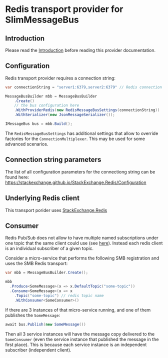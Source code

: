 # Redis transport provider for SlimMessageBus

## Introduction

Please read the [Introduction](intro.md) before reading this provider documentation.

## Configuration

Redis transport provider requires a connection string:

```cs
var connectionString = "server1:6379,server2:6379" // Redis connection string

MessageBusBuilder mbb = MessageBusBuilder
    .Create()
    // the bus configuration here
    .WithProviderRedis(new RedisMessageBusSettings(connectionString))
    .WithSerializer(new JsonMessageSerializer());

IMessageBus bus = mbb.Build();
```

The `RedisMessageBusSettings` has additional settings that allow to override factories for the `ConnectionMultiplexer`. This may be used for some advanced scenarios.

## Connection string parameters

The list of all configuration parameters for the connectiong string can be found here:
https://stackexchange.github.io/StackExchange.Redis/Configuration

## Underlying Redis client

This transport porider uses [StackExchange.Redis](https://stackexchange.github.io/StackExchange.Redis)

## Consumer

Redis Pub/Sub does not allow to have multiple named subscriptions under one topic that the same client could use (see [here](https://redis.io/topics/pubsub)). Instead each redis client is an individual subscriber of a given topic.

Consider a micro-service that performs the following SMB registration and uses the SMB Redis transport:

```cs
var mbb = MessageBusBuilder.Create();

mbb
  .Produce<SomeMessage>(x => x.DefaultTopic("some-topic"))
  .Consume<SomeMessage>(x => x
    .Topic("some-topic") // redis topic name
    .WithConsumer<SomeConsumer>()

```

If there are 3 instances of that micro-service running, and one of them publishes the `SomeMessage`:

```cs
await bus.Publish(new SomeMessage())
```

Then all 3 service instances will have the message copy delivered to the `SomeConsumer` (even the service instance that published the message in the first place).
This is because each service instance is an independent subscriber (independent client).
